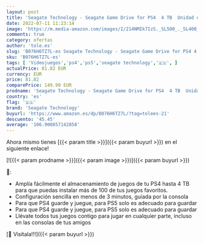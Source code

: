 ```yaml
---
layout: post
title: 'Seagate Technology - Seagate Game Drive for PS4  4 TB  Unidad de disco duro externa  HDD portátil  compatible con PS4 y PS5  STGD4000400 '
date: 2022-07-11 11:23:14
image: 'https://m.media-amazon.com/images/I/214NMIk7IzS._SL500_._SL400_.jpg'
comments: true
category: ofertas
author: 'tole.es'
slug: 'B076H6TZ7L-es Seagate Technology - Seagate Game Drive for PS4 4 TB...'
sku: 'B076H6TZ7L-es'
tags: [ 'Videojuegos','ps4','ps5','seagate technology','🇪🇸', ]
actualPrice: 81.82 EUR
currency: EUR
price: 81.82
comparePrice: 149.99 EUR
prodname: 'Seagate Technology - Seagate Game Drive for PS4  4 TB  Unidad de disco duro externa  HDD portátil  compatible con PS4 y PS5  STGD4000400 '
country: 'es'
flag: '🇪🇸'
brand: 'Seagate Technology'
buyurl: 'https://www.amazon.es/dp/B076H6TZ7L/?tag=tolees-21'
descuento: '45.45'
average: '106.900857142858'
---
```


Ahora mismo tienes [{{< param title >}}]({{< param buyurl >}}) en el siguiente enlace!

[![{{< param prodname >}}]({{< param image >}})]({{< param buyurl >}})

🔎:

- Amplía fácilmente el almacenamiento de juegos de tu PS4 hasta 4 TB para que puedas instalar más de 100 de tus juegos favoritos.
- Configuración sencilla en menos de 3 minutos, guiada por la consola
- Para que PS4 guarde y juegue, para PS5 solo es adecuado para guardar
- Para que PS4 guarde y juegue, para PS5 solo es adecuado para guardar
- Llévate todos tus juegos contigo para jugar en cualquier parte, incluso en las consolas de tus amigos

[🛒 Visítala!!!]({{< param buyurl >}})
